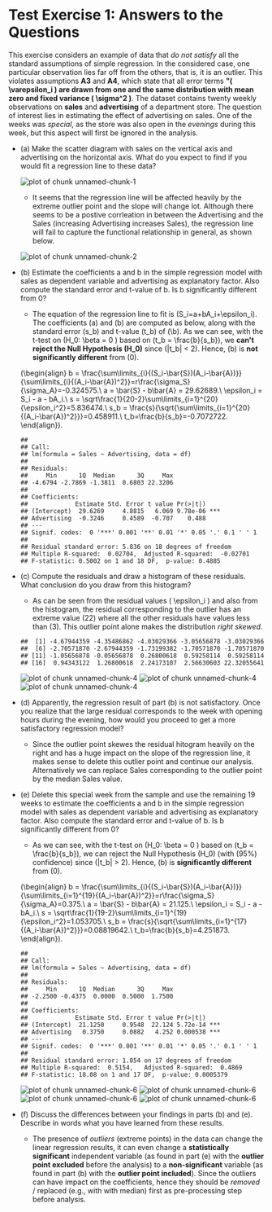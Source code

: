 Test Exercise 1: Answers to the Questions
========================================================

This exercise considers an example of data that *do not satisfy* all the standard assumptions of simple regression.
In the considered case, one particular observation lies far off from the others, that is, it is an outlier. This violates
assumptions **A3** and **A4**, which state that all error terms **"\( \varepsilon_i \) are drawn from one and the same distribution with
mean zero and fixed variance \( \sigma^2 \)**. The dataset contains twenty weekly observations on **sales** and **advertising** of a
department store. The question of interest lies in estimating the effect of advertising on sales. One of the weeks
was *special*, as the store was also open in the *evenings* during this week, but this aspect will first be ignored in the
analysis.

* (a) Make the scatter diagram with sales on the vertical axis and advertising on the horizontal axis. What do you expect to find if you would fit a regression line to these data?
  
  ![plot of chunk unnamed-chunk-1](figure/unnamed-chunk-1-1.png) 
  + It seems that the regression line will be affected heavily by the extreme outlier point and the slope will change lot. Although there seems to be a postive corrleation in between the Advertising and the Sales (increasing Advertising increases Sales), the regression line will fail to capture the functional relationship  in general, as shown below.
  
  ![plot of chunk unnamed-chunk-2](figure/unnamed-chunk-2-1.png) 

* (b) Estimate the coefficients a and b in the simple regression model with sales as dependent variable and advertising as explanatory factor. Also compute the standard error and t-value of b. Is b significantly different from 0?

  + The equation of the regression line to fit is \(S_i=a+bA_i+\epsilon_i\). The coefficients \(a\) and \(b\) are computed as below, along with the standard error \(s_b\) and t-value \(t_b\) of (\b\). As we can see, with the t-test on \(H_0: \beta = 0 \) based on \(t_b = \frac{b}{s_b}\), we **can't reject the Null Hypothesis \(H_0\)** since \(|t_b| < 2\). Hence, \(b\) is **not significantly different** from \(0\).  
  
  \(\begin{align} 
  b = \frac{\sum\limits_{i}{(S_i-\bar{S})(A_i-\bar{A})}}{\sum\limits_{i}{(A_i-\bar{A})^2}}=r\frac{\sigma_S}{\sigma_A}=-0.324575.\\
  a = \bar{S} - b\bar{A} = 29.62689.\\
  \epsilon_i = S_i - a - bA_i.\\
  s = \sqrt\frac{1}{20-2}\sum\limits_{i=1}^{20}{\epsilon_i^2}=5.836474.\\
  s_b = \frac{s}{\sqrt{\sum\limits_{i=1}^{20}{(A_i-\bar{A})^2}}}=0.458911.\\
  t_b=\frac{b}{s_b}=-0.7072722.
  \end{align}\).
  
  

  
  ```
  ## 
  ## Call:
  ## lm(formula = Sales ~ Advertising, data = df)
  ## 
  ## Residuals:
  ##     Min      1Q  Median      3Q     Max 
  ## -4.6794 -2.7869 -1.3811  0.6803 22.3206 
  ## 
  ## Coefficients:
  ##             Estimate Std. Error t value Pr(>|t|)    
  ## (Intercept)  29.6269     4.8815   6.069 9.78e-06 ***
  ## Advertising  -0.3246     0.4589  -0.707    0.488    
  ## ---
  ## Signif. codes:  0 '***' 0.001 '**' 0.01 '*' 0.05 '.' 0.1 ' ' 1
  ## 
  ## Residual standard error: 5.836 on 18 degrees of freedom
  ## Multiple R-squared:  0.02704,	Adjusted R-squared:  -0.02701 
  ## F-statistic: 0.5002 on 1 and 18 DF,  p-value: 0.4885
  ```

* (c) Compute the residuals and draw a histogram of these residuals. What conclusion do you draw from this histogram?
  
  + As can be seen from the residual values \( \epsilon_i \) and also from the histogram, the residual corresponding to the outlier has an extreme value \(22\) where all the other residuals have values less than \(3\). This outlier point alone makes the distribution *right skewed*.
  
  
  
  ```
  ##  [1] -4.67944359 -4.35486862 -4.03029366 -3.05656878 -3.03029366
  ##  [6] -2.70571870 -2.67944359 -1.73199382 -1.70571870 -1.70571870
  ## [11] -1.05656878 -0.05656878  0.26800618  0.59258114  0.59258114
  ## [16]  0.94343122  1.26800618  2.24173107  2.56630603 22.32055641
  ```
  
  ![plot of chunk unnamed-chunk-4](figure/unnamed-chunk-4-1.png) ![plot of chunk unnamed-chunk-4](figure/unnamed-chunk-4-2.png) ![plot of chunk unnamed-chunk-4](figure/unnamed-chunk-4-3.png) 

* (d) Apparently, the regression result of part (b) is not satisfactory. Once you realize that the large residual corresponds to the week with opening hours during the evening, how would you proceed to get a more satisfactory regression model?

  + Since the outlier point skewes the residual hitogram heavily on the right and has a huge impact on the slope of the regression line, it makes sense to delete this outlier point and continue our analysis. Alternatively we can replace Sales corresponding to the outlier point by the median Sales value.


* (e) Delete this special week from the sample and use the remaining 19 weeks to estimate the coefficients a and b in the simple regression model with sales as dependent variable and advertising as explanatory factor. Also compute the standard error and t-value of b. Is b significantly different from 0?

  + As we can see, with the t-test on \(H_0: \beta = 0 \) based on \(t_b = \frac{b}{s_b}\), we can reject the Null Hypothesis \(H_0\) (with \(95%\) confidence) since \(|t_b| > 2\). Hence, \(b\) is **significantly different** from \(0\).  

  \(\begin{align} 
  b = \frac{\sum\limits_{i}{(S_i-\bar{S})(A_i-\bar{A})}}{\sum\limits_{i=1}^{19}{(A_i-\bar{A})^2}}=r\frac{\sigma_S}{\sigma_A}=0.375.\\
  a = \bar{S} - b\bar{A} = 21.125.\\
  \epsilon_i = S_i - a - bA_i.\\
  s = \sqrt\frac{1}{19-2}\sum\limits_{i=1}^{19}{\epsilon_i^2}=1.053705.\\
  s_b = \frac{s}{\sqrt{\sum\limits_{i=1}^{17}{(A_i-\bar{A})^2}}}=0.08819642.\\
  t_b=\frac{b}{s_b}=4.251873.
  \end{align}\).
  
  

  
  ```
  ## 
  ## Call:
  ## lm(formula = Sales ~ Advertising, data = df)
  ## 
  ## Residuals:
  ##     Min      1Q  Median      3Q     Max 
  ## -2.2500 -0.4375  0.0000  0.5000  1.7500 
  ## 
  ## Coefficients:
  ##             Estimate Std. Error t value Pr(>|t|)    
  ## (Intercept)  21.1250     0.9548  22.124 5.72e-14 ***
  ## Advertising   0.3750     0.0882   4.252 0.000538 ***
  ## ---
  ## Signif. codes:  0 '***' 0.001 '**' 0.01 '*' 0.05 '.' 0.1 ' ' 1
  ## 
  ## Residual standard error: 1.054 on 17 degrees of freedom
  ## Multiple R-squared:  0.5154,	Adjusted R-squared:  0.4869 
  ## F-statistic: 18.08 on 1 and 17 DF,  p-value: 0.0005379
  ```
  ![plot of chunk unnamed-chunk-6](figure/unnamed-chunk-6-1.png) ![plot of chunk unnamed-chunk-6](figure/unnamed-chunk-6-2.png) ![plot of chunk unnamed-chunk-6](figure/unnamed-chunk-6-3.png) ![plot of chunk unnamed-chunk-6](figure/unnamed-chunk-6-4.png) 

* (f) Discuss the differences between your findings in parts (b) and (e). Describe in words what you have learned from these results.

  + The presence of *outliers* (extreme points) in the data can change the linear regression results, it can even change a **statistically significant** independent variable (as found in part (e) with the **outlier point excluded** before the analysis) to a **non-significant** variable (as found in part (b) with the **outlier point included**). Since the outliers can have impact on the coefficients, hence they should be *removed* / replaced (e.g., with with median) first as pre-processing step before analysis. 
```
